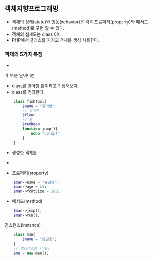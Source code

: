 ## 객체지향프로그래밍

- 객체의 상태(state)와 행동(behavior)은 각각 프로퍼티(property)와 메서드(method)로 구현 할 수 있다.
- 객체의 설계도는 class 이다.
- PHP에서 클래스를 가지고 객체를 생성 사용한다.

### 객체의 5가지 특징
- 

가 무슨 말이나면

- class를 붕어빵 틀이라고 가정해보자.
- class를 정의한다.
```php 
    class fishTool{
        $name = "붕어빵"
        // 밀가루
        $flour   
        // 팥 
        $redBean
        function jump(){
            echo "up!up!";
        }
    }
```
- 생성한 객체를 
- 
  

- 프로퍼티(property)
```php
    $man->name = "홍길동";
    $man->age = 24;
    $man->footSize = 260;
```
- 메서드(method)

```php
    $man->jump();
    $man->run();
```
인스턴스(instance)
```php
    class man{
        $name = "홍길동";
    }
    // 인스턴스화 시키다
    $me = new man(); 

```